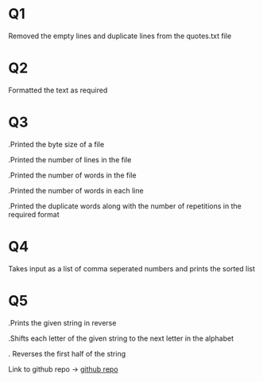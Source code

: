 # Q1

Removed the empty lines and duplicate lines from the quotes.txt file

# Q2

Formatted the text as required

# Q3

.Printed the byte size of a file

.Printed the number of lines in the file

.Printed the number of words in the file

.Printed the number of words in each line

.Printed the duplicate words along with the number of repetitions in the required format

# Q4

Takes input as a list of comma seperated numbers and prints the sorted list

# Q5

.Prints the given string in reverse

.Shifts each letter of the given string to the next letter in the alphabet

. Reverses the first half of the string 

Link to github repo -> [github repo](https://github.com/Haran71/A1.git)
